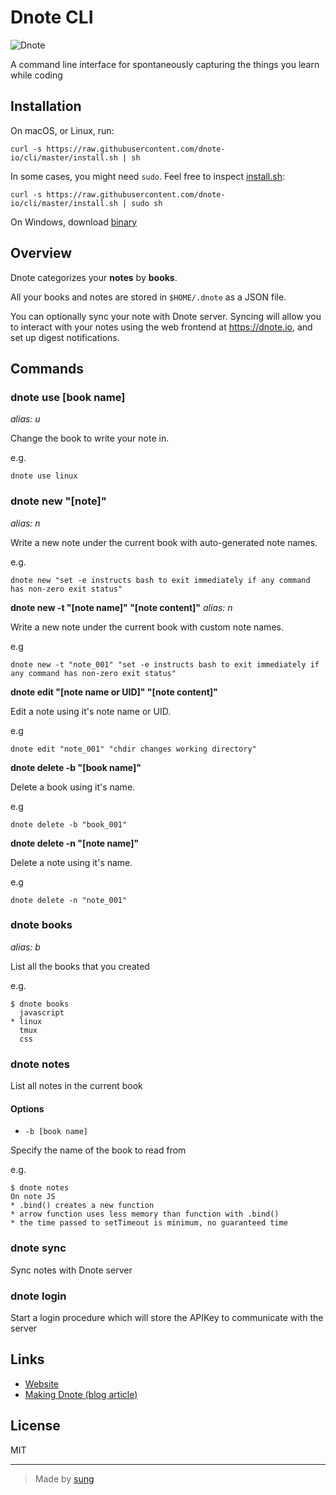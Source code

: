 # Dnote CLI

![Dnote](assets/main.png)

A command line interface for spontaneously capturing the things you learn while coding

## Installation

On macOS, or Linux, run:

    curl -s https://raw.githubusercontent.com/dnote-io/cli/master/install.sh | sh

In some cases, you might need `sudo`. Feel free to inspect [install.sh](https://github.com/dnote-io/cli/blob/master/install.sh):

    curl -s https://raw.githubusercontent.com/dnote-io/cli/master/install.sh | sudo sh

On Windows, download [binary](https://github.com/dnote-io/cli/releases)

## Overview

Dnote categorizes your **notes** by **books**.

All your books and notes are stored in `$HOME/.dnote` as a JSON file.

You can optionally sync your note with Dnote server. Syncing will allow you to interact with your notes using the web frontend at https://dnote.io, and set up digest notifications.

## Commands

### dnote use [book name]
*alias: u*

Change the book to write your note in.

e.g.

    dnote use linux

### dnote new "[note]"
*alias: n*

Write a new note under the current book with auto-generated note names.

e.g.

    dnote new "set -e instructs bash to exit immediately if any command has non-zero exit status"

**dnote new -t "[note name]" "[note content]"**
*alias: n*

Write a new note under the current book with custom note names.

e.g

    dnote new -t "note_001" "set -e instructs bash to exit immediately if any command has non-zero exit status"

**dnote edit "[note name or UID]" "[note content]"**

Edit a note using it's note name or UID.

e.g

    dnote edit "note_001" "chdir changes working directory"

**dnote delete -b "[book name]"**

Delete a book using it's name.

e.g

    dnote delete -b "book_001"

**dnote delete -n "[note name]"**

Delete a note using it's name.

e.g

    dnote delete -n "note_001"

### dnote books
*alias: b*

List all the books that you created

e.g.

    $ dnote books
      javascript
    * linux
      tmux
      css

### dnote notes

List all notes in the current book

#### Options

* `-b [book name]`

Specify the name of the book to read from

e.g.

    $ dnote notes
    On note JS
    * .bind() creates a new function
    * arrow function uses less memory than function with .bind()
    * the time passed to setTimeout is minimum, no guaranteed time

### dnote sync

Sync notes with Dnote server

### dnote login

Start a login procedure which will store the APIKey to communicate with the server


## Links

* [Website](https://dnote.io)
* [Making Dnote (blog article)](https://sungwoncho.io/making-dnote/)

## License

MIT

-------

> Made by [sung](https://sungwoncho.io)
